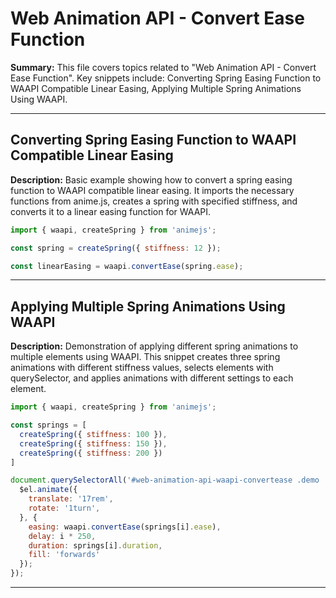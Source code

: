 # Web Animation API - Convert Ease Function

**Summary:** This file covers topics related to "Web Animation API - Convert Ease Function". Key snippets include: Converting Spring Easing Function to WAAPI Compatible Linear Easing, Applying Multiple Spring Animations Using WAAPI.

---

## Converting Spring Easing Function to WAAPI Compatible Linear Easing

**Description:** Basic example showing how to convert a spring easing function to WAAPI compatible linear easing. It imports the necessary functions from anime.js, creates a spring with specified stiffness, and converts it to a linear easing function for WAAPI.

```javascript
import { waapi, createSpring } from 'animejs';

const spring = createSpring({ stiffness: 12 });

const linearEasing = waapi.convertEase(spring.ease);
```

---

## Applying Multiple Spring Animations Using WAAPI

**Description:** Demonstration of applying different spring animations to multiple elements using WAAPI. This snippet creates three spring animations with different stiffness values, selects elements with querySelector, and applies animations with different settings to each element.

```javascript
import { waapi, createSpring } from 'animejs';

const springs = [
  createSpring({ stiffness: 100 }),
  createSpring({ stiffness: 150 }),
  createSpring({ stiffness: 200 })
]

document.querySelectorAll('#web-animation-api-waapi-convertease .demo .square').forEach(($el, i) => {
  $el.animate({
    translate: '17rem',
    rotate: '1turn',
  }, {
    easing: waapi.convertEase(springs[i].ease),
    delay: i * 250,
    duration: springs[i].duration,
    fill: 'forwards'
  });
});
```

---